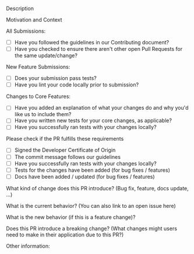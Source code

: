 <!--- Provide a general summary of your changes in the Title above -->
Description

<!--- Describe your changes in detail -->

Motivation and Context
<!--- Why is this change required? What problem does it solve? --> <!--- If it fixes an open issue, please link to the issue here. -->


All Submissions:
* [ ] Have you followed the guidelines in our Contributing document?
* [ ] Have you checked to ensure there aren't other open Pull Requests for the same update/change?

<!-- You can erase any parts of this template not applicable to your Pull Request. -->

New Feature Submissions:
* [ ] Does your submission pass tests?
* [ ] Have you lint your code locally prior to submission?

Changes to Core Features:
* [ ] Have you added an explanation of what your changes do and why you'd like us to include them?
* [ ] Have you written new tests for your core changes, as applicable?
* [ ] Have you successfully ran tests with your changes locally?

Please check if the PR fulfills these requirements

* [ ] Signed the Developer Certificate of Origin
* [ ] The commit message follows our guidelines
* [ ] Have you successfully ran tests with your changes locally?
* [ ] Tests for the changes have been added (for bug fixes / features)
* [ ] Docs have been added / updated (for bug fixes / features)

What kind of change does this PR introduce? (Bug fix, feature, docs update, ...)

What is the current behavior? (You can also link to an open issue here)

What is the new behavior (if this is a feature change)?

Does this PR introduce a breaking change? (What changes might users need to make in their application due to this PR?)

Other information:
